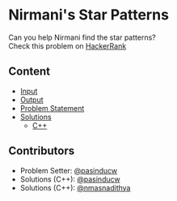 # Nirmani's Star Patterns
Can you help Nirmani find the star patterns?  
Check this problem on [HackerRank](https://www.hackerrank.com/contests/noi-2019-selection-test/challenges/nirmanis-star-patterns) 

## Content
- [Input](input)
- [Output](output)
- [Problem Statement](problem-statement)
- [Solutions](solutions)
    - [C++](solutions/c++)

## Contributors
- Problem Setter: [@pasinducw](https://github.com/pasinducw)  
- Solutions (C++): [@pasinducw](https://github.com/pasinducw)
- Solutions (C++): [@nmasnadithya](https://github.com/nmasnadithya)
  
